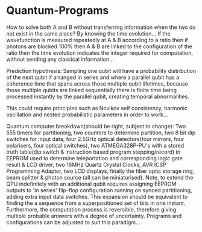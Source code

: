 # Quantum-Programs

How to solve both A and B without transferring information when the two do not exist in the same place? By knowing the time evolution... If the wavefunction is measured repeatedly at A & B according to a ratio then if photons are blocked 100% then A & B are linked to the configuration of the ratio then the time evolution indicates the integer required for computation, without sending any classical information...

Prediction hypothesis:
Sampling one qubit will have a probability distribution of the next qubit if arranged in series and where a parallel qubit has a coherence time that spans across those multiple qubit lifetimes, because those multiple qubits are linked sequentially there is finite time being processed instantly by the parallel qubit, creating temporal abnormalities.

This could require principles such as Novikov self consistency, harmonic oscillation and nested probabilistic parameters in order to work...

Quantum computer breakdown(should be right, subject to change):
Two 555 timers for partitioning, two counters to determine partition, two 8 bit dip switches for input data, four 2.5GHz optical detectors(four mirrors, four polarisers, four optical switches), two ATMEGA328P-PU's with a stored truth table(dip switch & instruction based program stepping/record) in EEPROM used to determine teleportation and corresponding logic gate result & LCD driver, two 16MHz Quartz Crystal Clocks, AVR ICSP Programming Adaptor, two LCD displays, finally the fiber optic storage ring, beam splitter & photon source (all can be miniaturised).
Note, to extend the QPU indefinitely with an additional qubit requires assigning EEPROM outputs to 'in series' flip-flop configuration running on synced partitioning, adding extra input data switches.
This expansion should be equivalent to finding the a sequence from a superpositioned set of bits in one instant. Furthermore, the computation process is reversible, therefore giving multiple probable answers with a degree of uncertainty. Programs and configurations can be adjusted to suit this paradigm...

